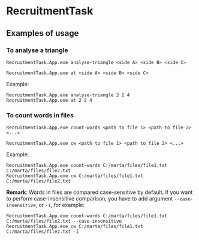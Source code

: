 # RecruitmentTask
## Examples of usage

### To analyse a triangle
```
RecruitmentTask.App.exe analyse-triangle <side A> <side B> <side C>
```

```
RecruitmentTask.App.exe at <side A> <side B> <side C>
```
Example:
```
RecruitmentTask.App.exe analyse-triangle 2 2 4
RecruitmentTask.App.exe at 2 2 4
```

### To count words in files
```
RecruitmentTask.App.exe count-words <path to file 1> <path to file 2> <...>
```
```
RecruitmentTask.App.exe cw <path to file 1> <path to file 2> <...>
```
Example:
```
RecruitmentTask.App.exe count-words C:/marta/files/file1.txt C:/marta/files/file2.txt
RecruitmentTask.App.exe cw C:/marta/files/file1.txt C:/marta/files/file2.txt
```

**Remark**: Words in files are compared case-sensitive by default. If you want to perform case-insensitive comparison, you have to add argument `--case-insensitive`, or `-i`, for example:

```
RecruitmentTask.App.exe count-words C:/marta/files/file1.txt C:/marta/files/file2.txt --case-insensitive
RecruitmentTask.App.exe cw C:/marta/files/file1.txt C:/marta/files/file2.txt -i
```

